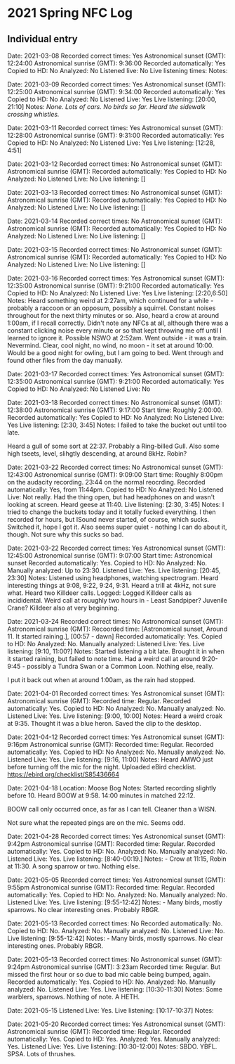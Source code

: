 # 2021 Spring NFC Log

## Individual entry

Date: 2021-03-08
Recorded correct times: Yes
Astronomical sunset (GMT): 12:24:00
Astronomical sunrise (GMT): 9:36:00
Recorded automatically: Yes
Copied to HD: No
Analyzed: No
Listened live: No
Live listening times: 
Notes:


Date: 2021-03-09
Recorded correct times: Yes
Astronomical sunset (GMT): 12:25:00
Astronomical sunrise (GMT): 9:34:00
Recorded automatically: Yes
Copied to HD: No
Analyzed: No
Listened Live: Yes
Live listening: [20:00, 21:10]
Notes: _None. Lots of cars. No birds so far. Heard the sidewalk crossing whistles._ 


Date: 2021-03-11
Recorded correct times: Yes
Astronomical sunset (GMT): 12:28:00
Astronomical sunrise (GMT): 9:31:00
Recorded automatically: Yes
Copied to HD: No
Analyzed: No
Listened Live: Yes
Live listening: [12:28, 4:51]


Date: 2021-03-12
Recorded correct times: No
Astronomical sunset (GMT):
Astronomical sunrise (GMT):
Recorded automatically: Yes
Copied to HD: No
Analyzed: No
Listened Live: No
Live listening: []

Date: 2021-03-13
Recorded correct times: No
Astronomical sunset (GMT):
Astronomical sunrise (GMT):
Recorded automatically: Yes
Copied to HD: No
Analyzed: No
Listened Live: No
Live listening: []

Date: 2021-03-14
Recorded correct times: No
Astronomical sunset (GMT):
Astronomical sunrise (GMT):
Recorded automatically: Yes
Copied to HD: No
Analyzed: No
Listened Live: No
Live listening: []

Date: 2021-03-15
Recorded correct times: No
Astronomical sunset (GMT):
Astronomical sunrise (GMT):
Recorded automatically: Yes
Copied to HD: No
Analyzed: No
Listened Live: No
Live listening: []

Date: 2021-03-16
Recorded correct times: Yes
Astronomical sunset (GMT): 12:35:00
Astronomical sunrise (GMT): 9:21:00
Recorded automatically: Yes
Copied to HD: No
Analyzed: No
Listened Live: Yes
Live listening: [2:20,6:50]
Notes: Heard something weird at 2:27am, which continued for a while - probably a raccoon or an opposum, possibly a squirrel. Constant noises throughout for the next thirty minutes or so. Also, heard a crow at around 1:00am, if I recall correctly. Didn't note any NFCs at all, although there was a constant clicking noise every minute or so that kept throwing me off until I learned to ignore it. Possible NSWO at 2:52am. Went outside - it was a train. Nevermind. Clear, cool night, no wind, no moon - it set at around 10:00. Would be a good night for owling, but I am going to bed. Went through and found other files from the day manually.

Date: 2021-03-17
Recorded correct times: Yes
Astronomical sunset (GMT): 12:35:00
Astronomical sunrise (GMT): 9:21:00
Recorded automatically: Yes
Copied to HD: No
Analyzed: No
Listened Live: No

Date: 2021-03-18
Recorded correct times: No
Astronomical sunset (GMT): 12:38:00
Astronomical sunrise (GMT): 9:17:00
Start time: Roughly 2:00:00.
Recorded automatically: Yes
Copied to HD: No
Analyzed: No
Listened Live: Yes
Live listening: [2:30, 3:45]
Notes: I failed to take the bucket out until too late.

Heard a gull of some sort at 22:37. Probably a Ring-billed Gull. Also some high tseets, level, slihgtly descending, at around 8kHz. Robin?

Date: 2021-03-22
Recorded correct times: No
Astronomical sunset (GMT): 12:43:00
Astronomical sunrise (GMT): 9:09:00
Start time: Roughly 8:00pm on the audacity recording. 23:44 on the normal reocrding.
Recorded automatically: Yes, from 11:44pm.
Copied to HD: No
Analyzed: No
Listened Live: Not really. Had the thing open, but had headphones on and wasn't looking at screen. Heard geese at 11:40.
Live listening: [2:30, 3:45]
Notes: I tried to change the buckets today and it totally fucked everything. I then recorded for hours, but ISound never started, of course, which sucks. Switched it, hope I got it. Also seems super quiet - nothing I can do about it, though. Not sure why this sucks so bad.

Date: 2021-03-22
Recorded correct times: Yes
Astronomical sunset (GMT): 12:45:00
Astronomical sunrise (GMT): 9:07:00
Start time: Astronomical sunset
Recorded automatically: Yes.
Copied to HD: No
Analyzed: No.
Manually analyzed: Up to 23:30.
Listened Live: Yes.
Live listening: [20:45, 23:30]
Notes: Listened using headphones, watching spectrogram. Heard interesting things at 9:08, 9:22, 9:24, 9:31. Heard a trill at 4kHz, not sure what. Heard two Killdeer calls.
Logged: Logged Killdeer calls as incididental. Weird call at rouughly two hours in - Least Sandpiper? Juvenile Crane? Killdeer also at very beginning.

Date: 2021-03-24
Recorded correct times: No
Astronomical sunset (GMT):
Astronomical sunrise (GMT):
Recoorded time: [Astronomical sunset, Around 11. It started raining.], [00:57 - dawn]
Recorded automatically: Yes.
Copied to HD: No
Analyzed: No.
Manually analyzed:
Listened Live: Yes.
Live listening: [9:10, 11:00?]
Notes: Started listening a bit late. Brought it in when it started raining, but failed to note time. Had a weird call at around 9:20-9:45 - possibly a Tundra Swan or a Common Loon. Nothing else, really.

I put it back out when at around 1:00am, as the rain had stopped.

Date: 2021-04-01
Recorded correct times: Yes
Astronomical sunset (GMT):
Astronomical sunrise (GMT):
Recorded time: Regular.
Recorded automatically: Yes.
Copied to HD: No
Analyzed: No.
Manually analyzed: No.
Listened Live: Yes.
Live listening: [9:00, 10:00]
Notes: Heard a weird croak at 9:35. Thought it was a blue heron. Saved the clip to the desktop.


Date: 2021-04-12
Recorded correct times: Yes
Astronomical sunset (GMT): 9:16pm
Astronomical sunrise (GMT):
Recorded time: Regular.
Recorded automatically: Yes.
Copied to HD: No
Analyzed: No.
Manually analyzed: No.
Listened Live: Yes.
Live listening: [9:16, 11:00]
Notes: Heard AMWO just before turning off the mic for the night. Uploaded eBird checklist. https://ebird.org/checklist/S85436664

Date: 2021-04-18
Location: Moose Bog
Notes: Started recording slightly before 10. Heard BOOW at 9:58. 14:00 minutes in matched 22:12.

BOOW call only occurred once, as far as I can tell. Cleaner than a WISN.

Not sure what the repeated pings are on the mic. Seems odd.

Date: 2021-04-28
Recorded correct times: Yes
Astronomical sunset (GMT): 9:42pm
Astronomical sunrise (GMT):
Recorded time: Regular.
Recorded automatically: Yes.
Copied to HD: No.
Analyzed: No.
Manually analyzed: No.
Listened Live: Yes.
Live listening: [8:40-00:19.]
Notes: - Crow at 11:15, Robin at 11:30. A song sparrow or two. Nothing else.

Date: 2021-05-05
Recorded correct times: Yes
Astronomical sunset (GMT): 9:55pm
Astronomical sunrise (GMT):
Recorded time: Regular.
Recorded automatically: Yes.
Copied to HD: No.
Analyzed: No.
Manually analyzed: No.
Listened Live: Yes.
Live listening: [9:55-12:42]
Notes: - Many birds, mostly sparrows. No clear interesting ones. Probably RBGR.

Date: 2021-05-13
Recorded correct times: No
Recorded automatically: No.
Copied to HD: No.
Analyzed: No.
Manually analyzed: No.
Listened Live: No.
Live listening: [9:55-12:42]
Notes: - Many birds, mostly sparrows. No clear interesting ones. Probably RBGR.


Date: 2021-05-13
Recorded correct times: No
Astronomical sunset (GMT): 9:24pm
Astronomical sunrise (GMT): 3:23am
Recorded time: Regular. But missed the first hour or so due to bad mic cable being bumped, again.
Recorded automatically: Yes.
Copied to HD: No.
Analyzed: No.
Manually analyzed: No.
Listened Live: Yes.
Live listening: [10:30-11:30]
Notes: Some warblers, sparrows. Nothing of note. A HETH.


Date: 2021-05-15
Listened Live: Yes.
Live listening: [10:17-10:37]
Notes:


Date: 2021-05-20
Recorded correct times: Yes
Astronomical sunset (GMT):
Astronomical sunrise (GMT):
Recorded time: Regular.
Recorded automatically: Yes.
Copied to HD: Yes.
Analyzed: Yes.
Manually analyzed: Yes.
Listened Live: Yes.
Live listening: [10:30-12:00]
Notes: SBDO. YBFL. SPSA. Lots of thrushes.

